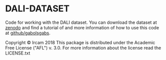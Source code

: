 # DALI-DATASET

Code for working with the DALI dataset.
You can download the dataset at [zenodo](https://zenodo.org/record/2577915) and find a tutorial of and more information of how to use this code at [github/gabolsgabs](https://github.com/gabolsgabs/DALI).

Copyright © Ircam 2018
This package is distributed under the Academic Free License ("AFL") v. 3.0.
For more information about the license read the LICENSE.txt
